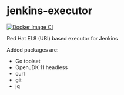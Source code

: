 # jenkins-executor

[![Docker Image CI](https://github.com/mpepping/jenkins-executor/actions/workflows/docker-publish.yml/badge.svg)](https://github.com/mpepping/jenkins-executor/actions/workflows/docker-publish.yml)

Red Hat EL8 (UBI) based executor for Jenkins

Added packages are: 

* Go toolset 
* OpenJDK 11 headless
* curl
* git
* jq

